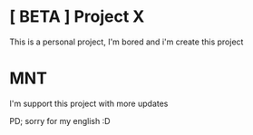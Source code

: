 # [ BETA ] Project X

This is a personal project, I'm bored and i'm create this project

# MNT

I'm support this project with more updates

PD; sorry for my english :D
